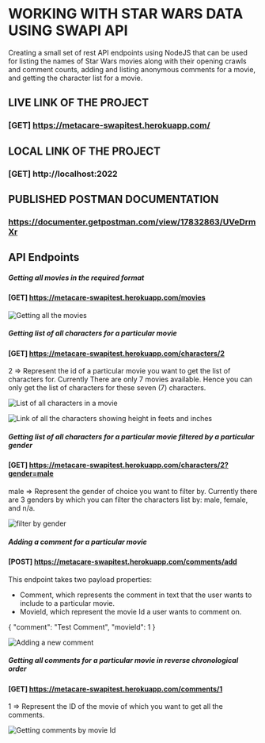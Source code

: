 # WORKING WITH STAR WARS DATA USING SWAPI API

Creating a small set of rest API endpoints using NodeJS that can be used for listing the names of Star Wars movies along with their opening crawls and comment counts, adding and listing anonymous comments for a movie, and getting the character list for a movie.

## LIVE LINK OF THE PROJECT
### [GET] https://metacare-swapitest.herokuapp.com/

## LOCAL LINK OF THE PROJECT
### [GET] http://localhost:2022

## PUBLISHED POSTMAN DOCUMENTATION
### https://documenter.getpostman.com/view/17832863/UVeDrmXr

## API Endpoints

##### Getting all movies in the required format
#### [GET] https://metacare-swapitest.herokuapp.com/movies

![Getting all the movies](https://drive.google.com/uc?export=view&id=1dk-GKXYtBWHfsHLdZtzEJ-6IjPR6lSEQ)


##### Getting list of all characters for a particular movie
#### [GET] https://metacare-swapitest.herokuapp.com/characters/2

2 => Represent the id of a particular movie you want to get the list of characters for.
Currently There are only 7 movies available. Hence you can only get the list of characters for these seven (7) characters. 

![List of all characters in a movie](https://drive.google.com/uc?export=view&id=1WGAiUpxRcT32vyl5DwESl_C0eg-258fa)

![Link of all the characters showing height in feets and inches](https://drive.google.com/uc?export=view&id=1IhCuOa2xJut9UC9bXm0KKaT2CQb1BiHl)

##### Getting list of all characters for a particular movie filtered by a particular gender
#### [GET] https://metacare-swapitest.herokuapp.com/characters/2?gender=male

male => Represent the gender of choice you want to filter by.
Currently there are 3 genders by which you can filter the characters list by: male, female, and n/a.

![filter by gender](https://drive.google.com/uc?export=view&id=1roWpmpxlDbJFdbiPR7uDAHc-4jrGyPnd)

##### Adding a comment for a particular movie
#### [POST] https://metacare-swapitest.herokuapp.com/comments/add

This endpoint takes two payload properties: 
- Comment, which represents the comment in text that the user wants to include to a particular movie.
- MovieId, which represent the movie Id a user wants to comment on.

{
    "comment": "Test Comment",
    "movieId": 1
}

![Adding a new comment](https://drive.google.com/uc?export=view&id=1YcG7kSMlSrVE3b-1_ao6KmWEWEF-yk4M)

##### Getting all comments for a particular movie in reverse chronological order
#### [GET] https://metacare-swapitest.herokuapp.com/comments/1

1 => Represent the ID of the movie of which you want to get all the comments.

![Getting comments by movie Id](https://drive.google.com/uc?export=view&id=1B1Ng3PqDzK1qs46Hm8ZqjWFEThN17yAz)